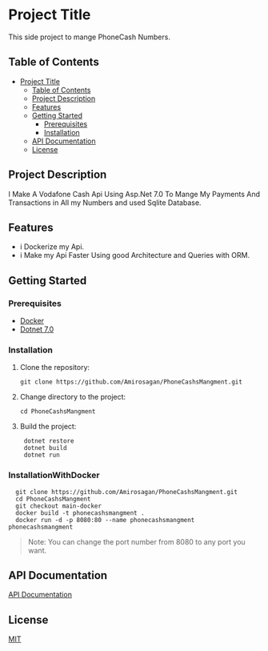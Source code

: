 # Project Title

This side project to mange PhoneCash Numbers.

## Table of Contents

- [Project Title](#project-title)
  - [Table of Contents](#table-of-contents)
  - [Project Description](#project-description)
  - [Features](#features)
  - [Getting Started](#getting-started)
    - [Prerequisites](#prerequisites)
    - [Installation](#installation)
  - [API Documentation](#api-documentation)
  - [License](#license)

## Project Description

I Make A Vodafone Cash Api Using Asp.Net 7.0 To Mange My Payments And Transactions in All my Numbers and used Sqlite Database.

## Features

- i Dockerize my Api.
- i Make my Api Faster Using good Architecture and Queries with ORM.

## Getting Started

### Prerequisites

- [Docker](https://docs.docker.com/get-docker/)
- [Dotnet 7.0](https://dotnet.microsoft.com/download/dotnet/7.0)

### Installation

1. Clone the repository:

   ```shell
   git clone https://github.com/Amirosagan/PhoneCashsMangment.git
   ```
2. Change directory to the project:

   ```shell
   cd PhoneCashsMangment
   ```
3. Build the project:

   ```shell
    dotnet restore
    dotnet build
    dotnet run 
    ```

### InstallationWithDocker

  ```shell
    git clone https://github.com/Amirosagan/PhoneCashsMangment.git
    cd PhoneCashsMangment
    git checkout main-docker
    docker build -t phonecashsmangment .
    docker run -d -p 8080:80 --name phonecashsmangment phonecashsmangment
  ```
  > Note: You can change the port number from 8080 to any port you want.
  
## API Documentation
  [API Documentation](https://scentless-request.000webhostapp.com/)

## License
  [MIT](https://choosealicense.com/licenses/mit/)
